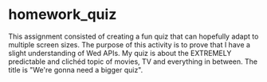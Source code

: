 # homework_quiz
This assignment consisted of creating a fun quiz that can hopefully adapt to multiple screen sizes. The purpose of this activity is to prove that I have a slight understanding of Wed APIs. My quiz is about the EXTREMELY predictable and clichéd topic of movies, TV and everything in between. The title is "We're gonna need a bigger quiz".  
